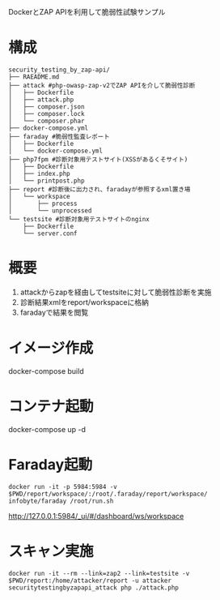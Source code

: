 DockerとZAP APIを利用して脆弱性試験サンプル

# 構成

```
security_testing_by_zap-api/
├── RAEADME.md
├── attack #php-owasp-zap-v2でZAP APIを介して脆弱性診断
│   ├── Dockerfile
│   ├── attack.php
│   ├── composer.json
│   ├── composer.lock
│   └── composer.phar
├── docker-compose.yml
├── faraday #脆弱性監査レポート
│   ├── Dockerfile
│   └── docker-compose.yml
├── php7fpm #診断対象用テストサイト(XSSがあるくそサイト)
│   ├── Dockerfile
│   ├── index.php
│   └── printpost.php
├── report #診断後に出力され、faradayが参照するxml置き場
│   └── workspace
│       ├── process
│       └── unprocessed
└── testsite #診断対象用テストサイトのnginx
    ├── Dockerfile
    └── server.conf
```

# 概要


1. attackからzapを経由してtestsiteに対して脆弱性診断を実施
2. 診断結果xmlをreport/workspaceに格納
3. faradayで結果を閲覧


# イメージ作成

docker-compose build

# コンテナ起動

docker-compose up -d

# Faraday起動

```
docker run -it -p 5984:5984 -v $PWD/report/workspace/:/root/.faraday/report/workspace/ infobyte/faraday /root/run.sh
```

http://127.0.0.1:5984/_ui/#/dashboard/ws/workspace

# スキャン実施

```
docker run -it --rm --link=zap2 --link=testsite -v $PWD/report:/home/attacker/report -u attacker securitytestingbyzapapi_attack php ./attack.php
```
